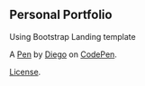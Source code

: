 Personal Portfolio
------------------
Using Bootstrap Landing template

A [Pen](https://codepen.io/diego-fleitas/pen/zdrNJN) by [Diego](https://codepen.io/diego-fleitas) on [CodePen](https://codepen.io).

[License](https://codepen.io/diego-fleitas/pen/zdrNJN/license).